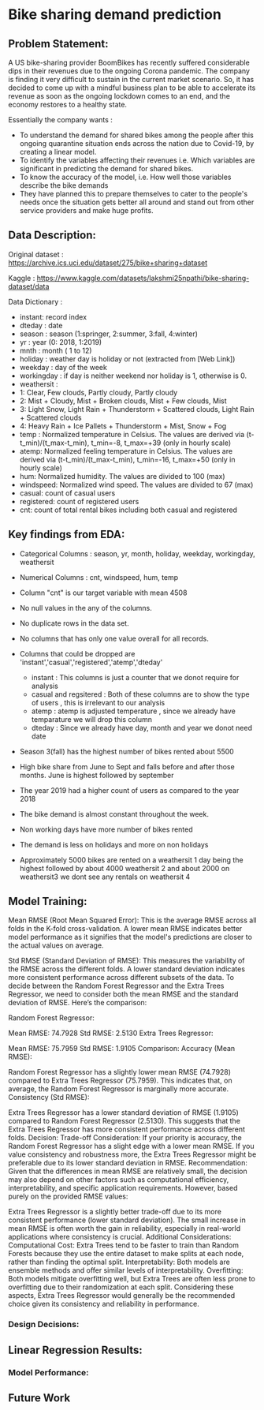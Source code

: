 # Bike sharing demand prediction

## Problem Statement:

A US bike-sharing provider BoomBikes has recently suffered considerable dips in their revenues due to the ongoing Corona pandemic. The company is finding it very difficult to sustain in the current market scenario. So, it has decided to come up with a mindful business plan to be able to accelerate its revenue as soon as the ongoing lockdown comes to an end, and the economy restores to a healthy state.

Essentially the company wants :

- To understand the demand for shared bikes among the people after this ongoing quarantine situation ends across the nation due to Covid-19, by creating a linear model.
- To identify the variables affecting their revenues i.e. Which variables are significant in predicting the demand for shared bikes.
- To know the accuracy of the model, i.e. How well those variables describe the bike demands
- They have planned this to prepare themselves to cater to the people's needs once the situation gets better all around and stand out from other service providers and make huge profits.

## Data Description:

Original dataset : https://archive.ics.uci.edu/dataset/275/bike+sharing+dataset

Kaggle : https://www.kaggle.com/datasets/lakshmi25npathi/bike-sharing-dataset/data

Data Dictionary :
- instant: record index
- dteday : date
- season : season (1:springer, 2:summer, 3:fall, 4:winter)
- yr : year (0: 2018, 1:2019)
- mnth : month ( 1 to 12)
- holiday : weather day is holiday or not (extracted from [Web Link])
- weekday : day of the week
- workingday : if day is neither weekend nor holiday is 1, otherwise is 0.
- weathersit :
- 1: Clear, Few clouds, Partly cloudy, Partly cloudy
- 2: Mist + Cloudy, Mist + Broken clouds, Mist + Few clouds, Mist
- 3: Light Snow, Light Rain + Thunderstorm + Scattered clouds, Light Rain + Scattered clouds
- 4: Heavy Rain + Ice Pallets + Thunderstorm + Mist, Snow + Fog
- temp : Normalized temperature in Celsius. The values are derived via (t-t_min)/(t_max-t_min), t_min=-8, t_max=+39 (only in hourly scale)
- atemp: Normalized feeling temperature in Celsius. The values are derived via (t-t_min)/(t_max-t_min), t_min=-16, t_max=+50 (only in hourly scale)
- hum: Normalized humidity. The values are divided to 100 (max)
- windspeed: Normalized wind speed. The values are divided to 67 (max)
- casual: count of casual users
- registered: count of registered users
- cnt: count of total rental bikes including both casual and registered

## Key findings from EDA:
- Categorical Columns : season, yr, month, holiday, weekday, workingday, weathersit
- Numerical Columns : cnt, windspeed, hum, temp
- Column "cnt" is our target variable with mean 4508
- No null values in the any of the columns.
- No duplicate rows in the data set.
- No columns that has only one value overall for all records.
- Columns that could be dropped are 'instant','casual','registered','atemp','dteday'
    - instant : This columns is just a counter that we donot require for analysis
    - casual and regsitered : Both of these columns are to show the type of users , this is irrelevant to our analysis
    - atemp : atemp is adjusted temperature , since we already have temparature we will drop this column
    - dteday : Since we already have day, month and year we donot need date

- Season 3(fall) has the highest number of bikes rented about 5500
- High bike share from June to Sept and falls before and after those months. June is highest followed by september
- The year 2019 had a higher count of users as compared to the year 2018
- The bike demand is almost constant throughout the week.
- Non working days have more number of bikes rented
- The demand is less on holidays and more on non holidays
- Approximately 5000 bikes are rented on a weathersit 1 day being the highest followed by about 4000 weathersit 2 and about 2000 on weathersit3 we dont see any rentals on weathersit 4

## Model Training:
Mean RMSE (Root Mean Squared Error): This is the average RMSE across all folds in the K-fold cross-validation. A lower mean RMSE indicates better model performance as it signifies that the model's predictions are closer to the actual values on average.

Std RMSE (Standard Deviation of RMSE): This measures the variability of the RMSE across the different folds. A lower standard deviation indicates more consistent performance across different subsets of the data.
To decide between the Random Forest Regressor and the Extra Trees Regressor, we need to consider both the mean RMSE and the standard deviation of RMSE. Here’s the comparison:

Random Forest Regressor:

Mean RMSE: 74.7928
Std RMSE: 2.5130
Extra Trees Regressor:

Mean RMSE: 75.7959
Std RMSE: 1.9105
Comparison:
Accuracy (Mean RMSE):

Random Forest Regressor has a slightly lower mean RMSE (74.7928) compared to Extra Trees Regressor (75.7959). This indicates that, on average, the Random Forest Regressor is marginally more accurate.
Consistency (Std RMSE):

Extra Trees Regressor has a lower standard deviation of RMSE (1.9105) compared to Random Forest Regressor (2.5130). This suggests that the Extra Trees Regressor has more consistent performance across different folds.
Decision:
Trade-off Consideration:
If your priority is accuracy, the Random Forest Regressor has a slight edge with a lower mean RMSE.
If you value consistency and robustness more, the Extra Trees Regressor might be preferable due to its lower standard deviation in RMSE.
Recommendation:
Given that the differences in mean RMSE are relatively small, the decision may also depend on other factors such as computational efficiency, interpretability, and specific application requirements. However, based purely on the provided RMSE values:

Extra Trees Regressor is a slightly better trade-off due to its more consistent performance (lower standard deviation). The small increase in mean RMSE is often worth the gain in reliability, especially in real-world applications where consistency is crucial.
Additional Considerations:
Computational Cost: Extra Trees tend to be faster to train than Random Forests because they use the entire dataset to make splits at each node, rather than finding the optimal split.
Interpretability: Both models are ensemble methods and offer similar levels of interpretability.
Overfitting: Both models mitigate overfitting well, but Extra Trees are often less prone to overfitting due to their randomization at each split.
Considering these aspects, Extra Trees Regressor would generally be the recommended choice given its consistency and reliability in performance.

### Design Decisions:

## Linear Regression Results:

### Model Performance:

## Future Work

